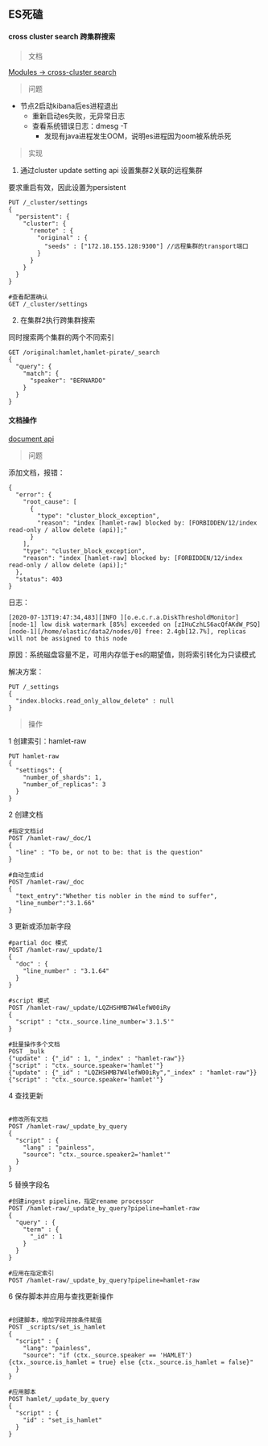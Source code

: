 ## ES死磕

#### cross cluster search 跨集群搜索

> 文档

[Modules -> cross-cluster search](https://www.elastic.co/guide/en/elasticsearch/reference/7.2/modules-cross-cluster-search.html)

> 问题

* 节点2启动kibana后es进程退出
    * 重新启动es失败，无异常日志
    * 查看系统错误日志：dmesg -T
        * 发现有java进程发生OOM，说明es进程因为oom被系统杀死

> 实现

1. 通过cluster update setting api 设置集群2关联的远程集群

要求重启有效，因此设置为persistent

```
PUT /_cluster/settings
{
  "persistent": {
    "cluster": {
      "remote" : {
        "original" : {
          "seeds" : ["172.18.155.128:9300"] //远程集群的transport端口
        }
      }
    }
  }
}

#查看配置确认
GET /_cluster/settings

```

2. 在集群2执行跨集群搜索

同时搜索两个集群的两个不同索引

```
GET /original:hamlet,hamlet-pirate/_search
{
  "query": {
    "match": {
      "speaker": "BERNARDO" 
    }
  } 
}

```

#### 文档操作

[document api](https://www.elastic.co/guide/en/elasticsearch/reference/7.2/docs.html)

> 问题

添加文档，报错：

```
{
  "error": {
    "root_cause": [
      {
        "type": "cluster_block_exception",
        "reason": "index [hamlet-raw] blocked by: [FORBIDDEN/12/index read-only / allow delete (api)];"
      }
    ],
    "type": "cluster_block_exception",
    "reason": "index [hamlet-raw] blocked by: [FORBIDDEN/12/index read-only / allow delete (api)];"
  },
  "status": 403
}

```

日志：

```
[2020-07-13T19:47:34,483][INFO ][o.e.c.r.a.DiskThresholdMonitor] [node-1] low disk watermark [85%] exceeded on [zIHuCzhLS6acQfAKdW_PSQ][node-1][/home/elastic/data2/nodes/0] free: 2.4gb[12.7%], replicas will not be assigned to this node

```

原因：系统磁盘容量不足，可用内存低于es的期望值，则将索引转化为只读模式

解决方案：

```
PUT /_settings
{
  "index.blocks.read_only_allow_delete" : null
}

``` 

> 操作

1 创建索引：hamlet-raw

```
PUT hamlet-raw
{
  "settings": {
    "number_of_shards": 1, 
    "number_of_replicas": 3
  }
}

```

2 创建文档

```
#指定文档id
POST /hamlet-raw/_doc/1
{
  "line" : "To be, or not to be: that is the question"
}

#自动生成id
POST /hamlet-raw/_doc
{
  "text_entry":"Whether tis nobler in the mind to suffer",
  "line_number":"3.1.66"
}
```

3 更新或添加新字段

```
#partial doc 模式
POST /hamlet-raw/_update/1
{
  "doc" : {
    "line_number" : "3.1.64"  
  }
}

#script 模式
POST /hamlet-raw/_update/LQZHSHMB7W4lefW00iRy 
{
  "script" : "ctx._source.line_number='3.1.5'"
}

#批量操作多个文档
POST _bulk
{"update" : {"_id" : 1, "_index" : "hamlet-raw"}}
{"script" : "ctx._source.speaker='hamlet'"}
{"update" : {"_id" : "LQZHSHMB7W4lefW00iRy","_index" : "hamlet-raw"}}
{"script" : "ctx._source.speaker='hamlet'"}

```

4 查找更新

```

#修改所有文档
POST /hamlet-raw/_update_by_query
{
  "script" : {
    "lang" : "painless",
    "source": "ctx._source.speaker2='hamlet'"
  }
}

```

5 替换字段名

```
#创建ingest pipeline，指定rename processor
POST /hamlet-raw/_update_by_query?pipeline=hamlet-raw
{
  "query" : {
    "term" : {
      "_id" : 1
    }
  }
}

#应用在指定索引
POST /hamlet-raw/_update_by_query?pipeline=hamlet-raw

```

6 保存脚本并应用与查找更新操作

```

#创建脚本，增加字段并按条件赋值
POST _scripts/set_is_hamlet
{
  "script" : {
    "lang": "painless",
    "source": "if (ctx._source.speaker == 'HAMLET') {ctx._source.is_hamlet = true} else {ctx._source.is_hamlet = false}"
  }
}

#应用脚本
POST hamlet/_update_by_query
{
  "script" : {
    "id" : "set_is_hamlet"
  }
}

```
